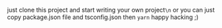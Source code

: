   
just clone this project and start writing your own project```\n```
or you can just copy package.json file and tsconfig.json then
```yarn```
happy hacking ;)
